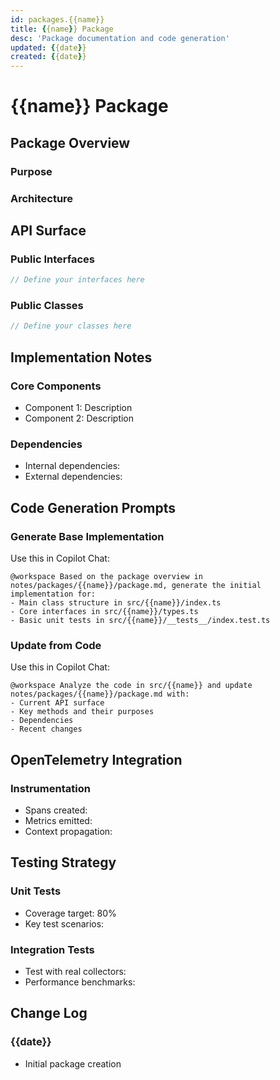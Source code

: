 ```yaml
---
id: packages.{{name}}
title: {{name}} Package
desc: 'Package documentation and code generation'
updated: {{date}}
created: {{date}}
---
```


# {{name}} Package

## Package Overview
<!-- COPILOT_CONTEXT: This note describes the {{name}} package -->

### Purpose
<!-- Describe what this package does -->

### Architecture
<!-- Key design decisions for this package -->

## API Surface
<!-- COPILOT_GENERATE: Based on this description, generate TypeScript interfaces -->

### Public Interfaces
```typescript
// Define your interfaces here
```

### Public Classes
```typescript
// Define your classes here
```

## Implementation Notes
<!-- COPILOT_SYNC: Analyze code in src/{{name}} and update this section -->

### Core Components
- Component 1: Description
- Component 2: Description

### Dependencies
- Internal dependencies:
- External dependencies:

## Code Generation Prompts

### Generate Base Implementation
Use this in Copilot Chat:
```
@workspace Based on the package overview in notes/packages/{{name}}/package.md, generate the initial implementation for:
- Main class structure in src/{{name}}/index.ts
- Core interfaces in src/{{name}}/types.ts
- Basic unit tests in src/{{name}}/__tests__/index.test.ts
```

### Update from Code
Use this in Copilot Chat:
```
@workspace Analyze the code in src/{{name}} and update notes/packages/{{name}}/package.md with:
- Current API surface
- Key methods and their purposes
- Dependencies
- Recent changes
```

## OpenTelemetry Integration
<!-- Specific OpenTelemetry patterns used in this package -->

### Instrumentation
- Spans created:
- Metrics emitted:
- Context propagation:

## Testing Strategy
<!-- Test coverage and testing approach -->

### Unit Tests
- Coverage target: 80%
- Key test scenarios:

### Integration Tests
- Test with real collectors:
- Performance benchmarks:

## Change Log
<!-- Auto-updated by Copilot when code changes -->

### {{date}}
- Initial package creation

